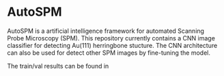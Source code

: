 # AutoSPM

AutoSPM is a artificial intelligence framework for automated Scanning Probe Microscopy (SPM). This repository currently contains a CNN image classifier for detecting Au(111) herringbone stucture. The CNN architecture can also be used for detect other SPM images by fine-tuning the model.

The train/val results can be found in 

